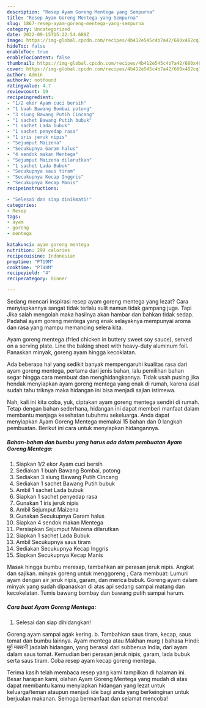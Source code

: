 ```yaml
---
description: "Resep Ayam Goreng Mentega yang Sempurna"
title: "Resep Ayam Goreng Mentega yang Sempurna"
slug: 1867-resep-ayam-goreng-mentega-yang-sempurna
category: Uncategorized
date: 2022-09-15T15:22:54.689Z
image: https://img-global.cpcdn.com/recipes/4b412e545c4b7a42/680x482cq70/ayam-goreng-mentega-foto-resep-utama.jpg
hideToc: false
enableToc: true
enableTocContent: false
thumbnail: https://img-global.cpcdn.com/recipes/4b412e545c4b7a42/680x482cq70/ayam-goreng-mentega-foto-resep-utama.jpg
cover: https://img-global.cpcdn.com/recipes/4b412e545c4b7a42/680x482cq70/ayam-goreng-mentega-foto-resep-utama.jpg
author: Admin
authorAv: notfound
ratingvalue: 4.7
reviewcount: 19
recipeingredient:
- "1/2 ekor Ayam cuci bersih"
- "1 buah Bawang Bombai potong"
- "3 siung Bawang Putih Cincang"
- "1 sachet Bawang Putih bubuk"
- "1 sachet Lada bubuk"
- "1 sachet penyedap rasa"
- "1 iris jeruk nipis"
- "Sejumput Maizena"
- "Secukupnya Garam halus"
- "4 sendok makan Mentega"
- "Sejumput Maizena dilarutkan"
- "1 sachet Lada Bubuk"
- "Secukupnya saus tiram"
- "Secukupnya Kecap Inggris"
- "Secukupnya Kecap Manis"
recipeinstructions:

- "Selesai dan siap dinikmati!"
categories:
- Resep
tags:
- ayam
- goreng
- mentega

katakunci: ayam goreng mentega 
nutrition: 299 calories
recipecuisine: Indonesian
preptime: "PT19M"
cooktime: "PT48M"
recipeyield: "4"
recipecategory: Dinner

---
```



Sedang mencari inspirasi resep ayam goreng mentega yang lezat? Cara menyiapkannya sangat tidak terlalu sulit namun tidak gampang juga. Tapi Jika salah mengolah maka hasilnya akan hambar dan bahkan tidak sedap. Padahal ayam goreng mentega yang enak selayaknya mempunyai aroma dan rasa yang mampu memancing selera kita.


Ayam goreng mentega (fried chicken in buttery sweet soy sauce), served on a serving plate. Line the baking sheet with heavy-duty aluminum foil. Panaskan minyak, goreng ayam hingga kecoklatan.

Ada beberapa hal yang sedikit banyak mempengaruhi kualitas rasa dari ayam goreng mentega, pertama dari jenis bahan, lalu pemilihan bahan segar hingga cara membuat dan menghidangkannya. Tidak usah pusing jika hendak menyiapkan ayam goreng mentega yang enak di rumah, karena asal sudah tahu triknya maka hidangan ini bisa menjadi sajian istimewa.


Nah, kali ini kita coba, yuk, ciptakan ayam goreng mentega sendiri di rumah. Tetap dengan bahan sederhana, hidangan ini dapat memberi manfaat dalam membantu menjaga kesehatan tubuhmu sekeluarga. Anda dapat menyiapkan Ayam Goreng Mentega memakai 15 bahan dan 0 langkah pembuatan. Berikut ini cara untuk menyiapkan hidangannya.

<!--inarticleads1-->

##### Bahan-bahan dan bumbu yang harus ada dalam pembuatan Ayam Goreng Mentega:

1. Siapkan 1/2 ekor Ayam cuci bersih
1. Sediakan 1 buah Bawang Bombai, potong
1. Sediakan 3 siung Bawang Putih Cincang
1. Sediakan 1 sachet Bawang Putih bubuk
1. Ambil 1 sachet Lada bubuk
1. Siapkan 1 sachet penyedap rasa
1. Gunakan 1 iris jeruk nipis
1. Ambil Sejumput Maizena
1. Gunakan Secukupnya Garam halus
1. Siapkan 4 sendok makan Mentega
1. Persiapkan Sejumput Maizena dilarutkan
1. Siapkan 1 sachet Lada Bubuk
1. Ambil Secukupnya saus tiram
1. Sediakan Secukupnya Kecap Inggris
1. Siapkan Secukupnya Kecap Manis


Masak hingga bumbu meresap, tambahkan air perasan jeruk nipis. Angkat dan sajikan. minyak goreng untuk menggoreng ; Cara membuat: Lumuri ayam dengan air jeruk nipis, garam, dan merica bubuk. Goreng ayam dalam minyak yang sudah dipanaskan di atas api sedang sampai matang dan kecokelatan. Tumis bawang bombay dan bawang putih sampai harum. 

<!--inarticleads2-->

##### Cara buat Ayam Goreng Mentega:


1. Selesai dan siap dihidangkan!

Goreng ayam sampai agak kering. b. Tambahkan saus tiram, kecap, saus tomat dan bumbu lainnya. Ayam mentega atau Makhan murg ( bahasa Hindi: मुर्ग़ मक्खनी )adalah hidangan, yang berasal dari subbenua India, dari ayam dalam saus tomat. Kemudian beri perasan jeruk nipis, garam, lada bubuk serta saus tiram. Coba resep ayam kecap goreng mentega. 

Terima kasih telah membaca resep yang kami tampilkan di halaman ini. Besar harapan kami, olahan Ayam Goreng Mentega yang mudah di atas dapat membantu kamu menyiapkan hidangan yang lezat untuk keluarga/teman ataupun menjadi ide bagi anda yang berkeinginan untuk berjualan makanan. Semoga bermanfaat dan selamat mencoba!
